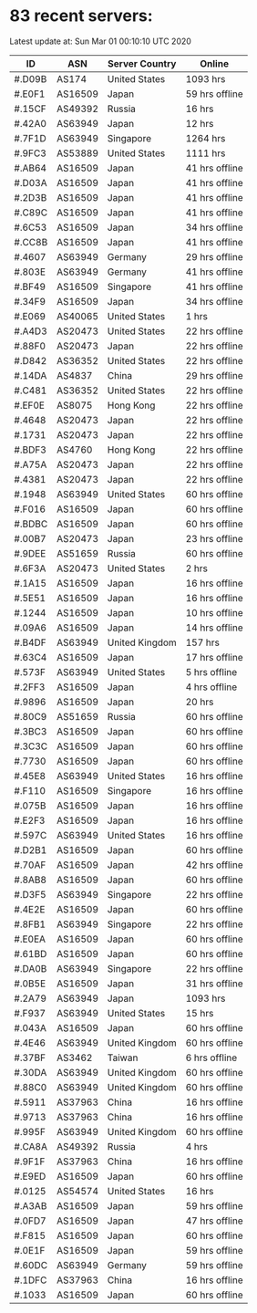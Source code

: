 # 83 recent servers:

Latest update at: Sun Mar 01 00:10:10 UTC 2020

| ID | ASN | Server Country | Online |
| -- | --- | -------------- | ------ |
| #.D09B | AS174 | United States | 1093 hrs |
| #.E0F1 | AS16509 | Japan | 59 hrs offline |
| #.15CF | AS49392 | Russia | 16 hrs |
| #.42A0 | AS63949 | Japan | 12 hrs |
| #.7F1D | AS63949 | Singapore | 1264 hrs |
| #.9FC3 | AS53889 | United States | 1111 hrs |
| #.AB64 | AS16509 | Japan | 41 hrs offline |
| #.D03A | AS16509 | Japan | 41 hrs offline |
| #.2D3B | AS16509 | Japan | 41 hrs offline |
| #.C89C | AS16509 | Japan | 41 hrs offline |
| #.6C53 | AS16509 | Japan | 34 hrs offline |
| #.CC8B | AS16509 | Japan | 41 hrs offline |
| #.4607 | AS63949 | Germany | 29 hrs offline |
| #.803E | AS63949 | Germany | 41 hrs offline |
| #.BF49 | AS16509 | Singapore | 41 hrs offline |
| #.34F9 | AS16509 | Japan | 34 hrs offline |
| #.E069 | AS40065 | United States | 1 hrs |
| #.A4D3 | AS20473 | United States | 22 hrs offline |
| #.88F0 | AS20473 | Japan | 22 hrs offline |
| #.D842 | AS36352 | United States | 22 hrs offline |
| #.14DA | AS4837 | China | 29 hrs offline |
| #.C481 | AS36352 | United States | 22 hrs offline |
| #.EF0E | AS8075 | Hong Kong | 22 hrs offline |
| #.4648 | AS20473 | Japan | 22 hrs offline |
| #.1731 | AS20473 | Japan | 22 hrs offline |
| #.BDF3 | AS4760 | Hong Kong | 22 hrs offline |
| #.A75A | AS20473 | Japan | 22 hrs offline |
| #.4381 | AS20473 | Japan | 22 hrs offline |
| #.1948 | AS63949 | United States | 60 hrs offline |
| #.F016 | AS16509 | Japan | 60 hrs offline |
| #.BDBC | AS16509 | Japan | 60 hrs offline |
| #.00B7 | AS20473 | Japan | 23 hrs offline |
| #.9DEE | AS51659 | Russia | 60 hrs offline |
| #.6F3A | AS20473 | United States | 2 hrs |
| #.1A15 | AS16509 | Japan | 16 hrs offline |
| #.5E51 | AS16509 | Japan | 16 hrs offline |
| #.1244 | AS16509 | Japan | 10 hrs offline |
| #.09A6 | AS16509 | Japan | 14 hrs offline |
| #.B4DF | AS63949 | United Kingdom | 157 hrs |
| #.63C4 | AS16509 | Japan | 17 hrs offline |
| #.573F | AS63949 | United States | 5 hrs offline |
| #.2FF3 | AS16509 | Japan | 4 hrs offline |
| #.9896 | AS16509 | Japan | 20 hrs |
| #.80C9 | AS51659 | Russia | 60 hrs offline |
| #.3BC3 | AS16509 | Japan | 60 hrs offline |
| #.3C3C | AS16509 | Japan | 60 hrs offline |
| #.7730 | AS16509 | Japan | 60 hrs offline |
| #.45E8 | AS63949 | United States | 16 hrs offline |
| #.F110 | AS16509 | Singapore | 16 hrs offline |
| #.075B | AS16509 | Japan | 16 hrs offline |
| #.E2F3 | AS16509 | Japan | 16 hrs offline |
| #.597C | AS63949 | United States | 16 hrs offline |
| #.D2B1 | AS16509 | Japan | 60 hrs offline |
| #.70AF | AS16509 | Japan | 42 hrs offline |
| #.8AB8 | AS16509 | Japan | 60 hrs offline |
| #.D3F5 | AS63949 | Singapore | 22 hrs offline |
| #.4E2E | AS16509 | Japan | 60 hrs offline |
| #.8FB1 | AS63949 | Singapore | 22 hrs offline |
| #.E0EA | AS16509 | Japan | 60 hrs offline |
| #.61BD | AS16509 | Japan | 60 hrs offline |
| #.DA0B | AS63949 | Singapore | 22 hrs offline |
| #.0B5E | AS16509 | Japan | 31 hrs offline |
| #.2A79 | AS63949 | Japan | 1093 hrs |
| #.F937 | AS63949 | United States | 15 hrs |
| #.043A | AS16509 | Japan | 60 hrs offline |
| #.4E46 | AS63949 | United Kingdom | 60 hrs offline |
| #.37BF | AS3462 | Taiwan | 6 hrs offline |
| #.30DA | AS63949 | United Kingdom | 60 hrs offline |
| #.88C0 | AS63949 | United Kingdom | 60 hrs offline |
| #.5911 | AS37963 | China | 16 hrs offline |
| #.9713 | AS37963 | China | 16 hrs offline |
| #.995F | AS63949 | United Kingdom | 60 hrs offline |
| #.CA8A | AS49392 | Russia | 4 hrs |
| #.9F1F | AS37963 | China | 16 hrs offline |
| #.E9ED | AS16509 | Japan | 60 hrs offline |
| #.0125 | AS54574 | United States | 16 hrs |
| #.A3AB | AS16509 | Japan | 59 hrs offline |
| #.0FD7 | AS16509 | Japan | 47 hrs offline |
| #.F815 | AS16509 | Japan | 60 hrs offline |
| #.0E1F | AS16509 | Japan | 59 hrs offline |
| #.60DC | AS63949 | Germany | 59 hrs offline |
| #.1DFC | AS37963 | China | 16 hrs offline |
| #.1033 | AS16509 | Japan | 60 hrs offline |

